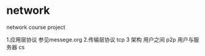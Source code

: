 network
=======

network course project

1.应用层协议
  参见messege.org
2.传输层协议
   tcp
3 架构
  用户之间 p2p
  用户与服务器 cs
